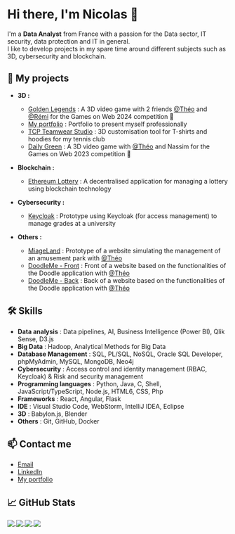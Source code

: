 # Hi there, I'm Nicolas 👋

I'm a **Data Analyst** from France with a passion for the Data sector, IT security, data protection and IT in general.\
I like to develop projects in my spare time around different subjects such as 3D, cybersecurity and blockchain.


## 🚀 My projects
- **3D :**
    - [Golden Legends](https://github.com/Golden-Legends) : A 3D video game with 2 friends [@Théo](https://github.com/Shannorr) and [@Rémi](https://github.com/RemiSaurel) for the Games on Web 2024 competition 🥇
    - [My portfolio](https://nicolasjp.github.io/Portfolio/#/) : Portfolio to present myself professionally
    - [TCP Teamwear Studio](https://nicolasjp.github.io/TCP-Teamwear-Studio/) : 3D customisation tool for T-shirts and hoodies for my tennis club
    - [Daily Green](https://github.com/Shannorr/games-on-web-2023/tree/0.0.1) : A 3D video game with [@Théo](https://github.com/Shannorr) and Nassim for the Games on Web 2023 competition 🥉

- **Blockchain :**
    - [Ethereum Lottery](https://github.com/nicolasjp/EthereumLottery) : A decentralised application for managing a lottery using blockchain technology

- **Cybersecurity :**
    - [Keycloak](https://github.com/nicolasjp/keycloakProject) : Prototype using Keycloak (for access management) to manage grades at a university

- **Others :**
    - [MiageLand](https://github.com/Shannorr/m1-miageland-spring-boot) : Prototype of a website simulating the management of an amusement park with [@Théo](https://github.com/Shannorr)
    - [DoodleMe - Front](https://github.com/Shannorr/Front-DoodleMe) : Front of a website based on the functionalities of the Doodle application with [@Théo](https://github.com/Shannorr)
    - [DoodleMe - Back](https://github.com/Shannorr/Back-DoodleMe) : Back of a website based on the functionalities of the Doodle application with [@Théo](https://github.com/Shannorr)


## 🛠️ Skills
- **Data analysis** : Data pipelines, AI, Business Intelligence (Power BI), Qlik Sense, D3.js
- **Big Data** : Hadoop, Analytical Methods for Big Data
- **Database Management** : SQL, PL/SQL, NoSQL, Oracle SQL Developer, phpMyAdmin, MySQL, MongoDB, Neo4j
- **Cybersecurity** : Access control and identity management (RBAC, Keycloak) & Risk and security management
- **Programming languages** : Python, Java, C, Shell, JavaScript/TypeScript, Node.js, HTML6, CSS, Php
- **Frameworks** : React, Angular, Flask
- **IDE** : Visual Studio Code, WebStorm, IntelliJ IDEA, Eclipse
- **3D** : Babylon.js, Blender
- **Others** : Git, GitHub, Docker


## 📫 Contact me
- [Email](mailto:nicolasjp05@gmail.com)
- [LinkedIn](https://www.linkedin.com/in/nicolas-jacob-peres-a7ba75196/)
- [My portfolio](https://nicolasjp.github.io/Portfolio/)


## 📈 GitHub Stats
<!-- <a href="https://github.com/nicolasjp">
  <img align="center" src="https://github-profile-trophy.vercel.app/?username=nicolasjp&theme=darkhub" />
</a>
<a href="https://github.com/nicolasjp">
  <img align="center" src="https://github-readme-stats.vercel.app/api/top-langs/?username=nicolasjp&&hide=html,makefile,c%2B%2B,c,vcl,groff,dockerfile,shell,objective-c&title_color=ffffff&text_color=c9cacc&icon_color=2bbc8a&bg_color=1d1f21&count_private=true&langs_count=3" />
</a>
&nbsp;&nbsp;
<a href="https://github.com/nicolasjp">
  <img align="center" src="https://github-readme-stats.vercel.app/api?username=nicolasjp&show_icons=true&line_height=27&count_private=true&title_color=ffffff&text_color=c9cacc&icon_color=2bbc8a&bg_color=1d1f21" />
</a> -->


 <a href="https://github.com/nicolasjp">
  <img align="center" src="https://github-readme-streak-stats.herokuapp.com/?username=nicolasjp&theme=dark" />
</a>

<a href="https://github.com/nicolasjp">
  <img align="center" src="https://activity-graph.herokuapp.com/graph?username=nicolasjp&theme=github&bg_color=1d1f21&color=2bbc8a&line=2bbc8a&point=ffffff&area=true" />
</a>
<a href="https://github.com/nicolasjp">
  <img align="center" src="https://metrics.lecoq.io/nicolasjp?template=classic&base.header=0&base.activity=0&base.repositories=0&config.timezone=America%2FNew_York" />
</a>

<a href="https://github.com/nicolasjp">
  <img align="center" src="https://github-readme-stats.vercel.app/api/wakatime?username=nicolasjp&layout=compact&theme=dark" />
</a>